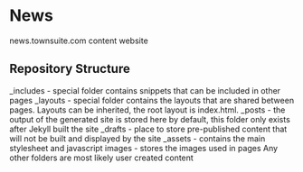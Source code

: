 # News
news.townsuite.com content website


Repository Structure
--------------------

_includes - special folder contains snippets that can be included in other pages
_layouts - special folder contains the layouts that are shared between pages. Layouts can be inherited, the root layout is index.html.
_posts - the output of the generated site is stored here by default, this folder only exists after Jekyll built the site
_drafts - place to store pre-published content that will not be built and displayed by the site
_assets - contains the main stylesheet and javascript
images - stores the images used in pages
Any other folders are most likely user created content
